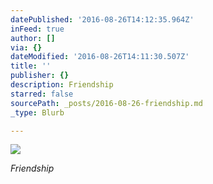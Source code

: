 ```yaml
---
datePublished: '2016-08-26T14:12:35.964Z'
inFeed: true
author: []
via: {}
dateModified: '2016-08-26T14:11:30.507Z'
title: ''
publisher: {}
description: Friendship
starred: false
sourcePath: _posts/2016-08-26-friendship.md
_type: Blurb

---
```

![](https://the-grid-user-content.s3-us-west-2.amazonaws.com/bef30791-18e0-4ddb-8390-b876ce76ae69.jpg)

_Friendship_